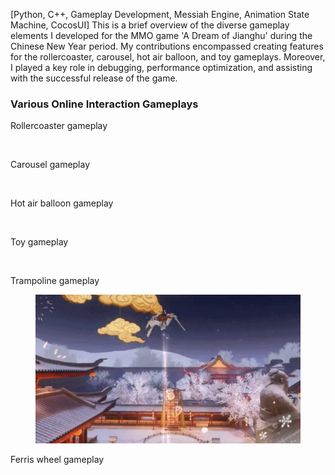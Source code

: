 [Python, C++, Gameplay Development, Messiah Engine, Animation State Machine, CocosUI]
This is a brief overview of the diverse gameplay elements I developed for the MMO game 'A Dream of Jianghu' during the Chinese New Year period. My contributions encompassed creating features for the rollercoaster, carousel, hot air balloon, and toy gameplays. Moreover, I played a key role in debugging, performance optimization, and assisting with the successful release of the game.
<h3>Various Online Interaction Gameplays</h3>
Rollercoaster gameplay
<figure>
<img src="2.gif" alt="">
</figure>
<div></div>
Carousel gameplay
<figure>
<img src="5.gif" alt="">
</figure>
<div></div>
Hot air balloon gameplay
<figure>
<img src="6.gif" alt="">
</figure>
<div></div>
Toy gameplay
<figure>
<img src="7.gif" alt="">
</figure>
<div></div>
Trampoline gameplay
<figure>
<img src="1.gif" alt="">
</figure>
<div></div>
Ferris wheel gameplay
<figure>
<img src="3.gif" alt="">
</figure>
<div></div>
<figure>
<img src="4.gif" alt="">
</figure>
<div></div>